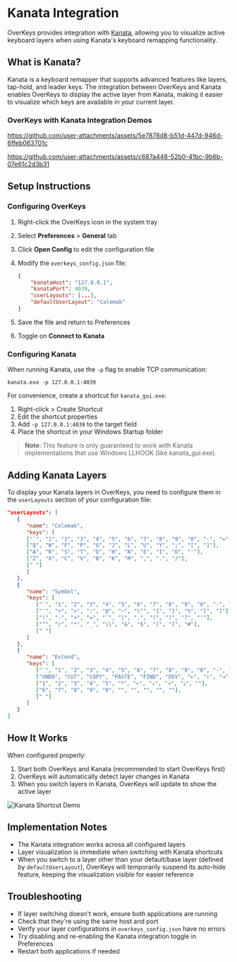 # Kanata Integration

OverKeys provides integration with [Kanata](https://github.com/jtroo/kanata), allowing you to visualize active keyboard layers when using Kanata's keyboard remapping functionality.

## What is Kanata?

Kanata is a keyboard remapper that supports advanced features like layers, tap-hold, and leader keys. The integration between OverKeys and Kanata enables OverKeys to display the active layer from Kanata, making it easier to visualize which keys are available in your current layer.

### OverKeys with Kanata Integration Demos

<https://github.com/user-attachments/assets/5e7878d8-b51d-447d-946d-6ffeb063701c>

<https://github.com/user-attachments/assets/c687a448-52b0-41bc-9b6b-07e61c2d3b31>

## Setup Instructions

### Configuring OverKeys

1. Right-click the OverKeys icon in the system tray
2. Select **Preferences** > **General** tab
3. Click **Open Config** to edit the configuration file
4. Modify the `overkeys_config.json` file:

   ```json
   {
       "kanataHost": "127.0.0.1",
       "kanataPort": 4039,
       "userLayouts": [...],
       "defaultUserLayout": "Colemak"
   }
   ```

5. Save the file and return to Preferences
6. Toggle on **Connect to Kanata**

### Configuring Kanata

When running Kanata, use the `-p` flag to enable TCP communication:

```pwsh
kanata.exe -p 127.0.0.1:4039
```

For convenience, create a shortcut for `kanata_gui.exe`:

1. Right-click > Create Shortcut
2. Edit the shortcut properties
3. Add `-p 127.0.0.1:4039` to the target field
4. Place the shortcut in your Windows Startup folder

> **Note**: This feature is only guaranteed to work with Kanata implementations that use Windows LLHOOK (like kanata_gui.exe).

## Adding Kanata Layers

To display your Kanata layers in OverKeys, you need to configure them in the `userLayouts` section of your configuration file:

```json
"userLayouts": [
   {
      "name": "Colemak",
      "keys": [
      ["`", "1", "2", "3", "4", "5", "6", "7", "8", "9", "0", "-", "=", "BSPC"],
      ["Q", "W", "F", "P", "G", "J", "L", "U", "Y", ";", "[", "]"],
      ["A", "R", "S", "T", "D", "H", "N", "E", "I", "O", "'"],
      ["Z", "X", "C", "V", "B", "K", "M", ",", ".", "/"],
      [" "]
      ]
   },
   {
      "name": "Symbol",
      "keys": [
         ["`", "1", "2", "3", "4", "5", "6", "7", "8", "9", "0", "-", "=", "BSPC"],
         ["'", "<", ">", ":", "@", "~", "\"", "{", "}", "%", "[", "]"],
         ["!", "-", "+", "=", "`", "|", ".", "(", ")", "?", "'"],
         ["^", "/", "*", "_", "\\", "&", "$", "[", "]", "#"],
         [" "]
      ]
   },
   {
      "name": "Extend",
      "keys": [
         ["`", "1", "2", "3", "4", "5", "6", "7", "8", "9", "0", "-", "=", "BSPC"],
         ["UNDO", "CUT", "COPY", "PASTE", "FIND", "DEV", "⇤", "↑", "⇥", "", "", ""],
         ["1", "2", "3", "4", "5", "⤒", "←", "↓", "→", "⤓", ""],
         ["6", "7", "8", "9", "0", "", "", "", "", ""],
         [" "]
      ]
   }
]
```

## How It Works

When configured properly:

1. Start both OverKeys and Kanata (recommended to start OverKeys first)
2. OverKeys will automatically detect layer changes in Kanata
3. When you switch layers in Kanata, OverKeys will update to show the active layer

![Kanata Shortcut Demo](https://github.com/user-attachments/assets/ab50455d-52e4-44b5-a409-c90f1e07c15b)

## Implementation Notes

- The Kanata integration works across all configured layers
- Layer visualization is immediate when switching with Kanata shortcuts
- When you switch to a layer other than your default/base layer (defined by `defaultUserLayout`), OverKeys will temporarily suspend its auto-hide feature, keeping the visualization visible for easier reference

## Troubleshooting

- If layer switching doesn't work, ensure both applications are running
- Check that they're using the same host and port
- Verify your layer configurations in `overkeys_config.json` have no errors
- Try disabling and re-enabling the Kanata integration toggle in Preferences
- Restart both applications if needed
